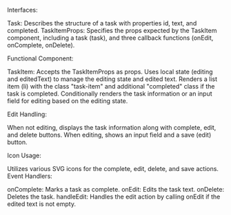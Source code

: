 Interfaces:

Task: Describes the structure of a task with properties id, text, and completed.
TaskItemProps: Specifies the props expected by the TaskItem component, including a task (task), and three callback functions (onEdit, onComplete, onDelete).

Functional Component:

TaskItem: Accepts the TaskItemProps as props.
Uses local state (editing and editedText) to manage the editing state and edited text.
Renders a list item (li) with the class "task-item" and additional "completed" class if the task is completed.
Conditionally renders the task information or an input field for editing based on the editing state.

Edit Handling:

When not editing, displays the task information along with complete, edit, and delete buttons.
When editing, shows an input field and a save (edit) button.

Icon Usage:

Utilizes various SVG icons for the complete, edit, delete, and save actions.
Event Handlers:

onComplete: Marks a task as complete.
onEdit: Edits the task text.
onDelete: Deletes the task.
handleEdit: Handles the edit action by calling onEdit if the edited text is not empty.
